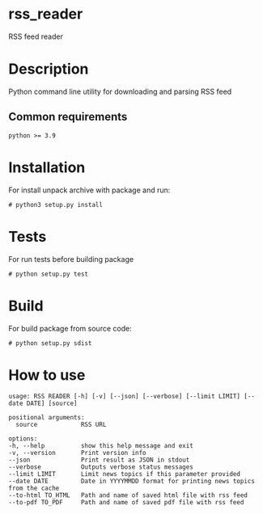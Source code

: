 # rss_reader
RSS feed reader

# Description
Python command line utility for downloading and parsing RSS feed

## Common requirements
    python >= 3.9

# Installation
For install unpack archive with package and run:

    # python3 setup.py install

# Tests
For run tests before building package

    # python setup.py test 

# Build 
For build package from source code:

    # python setup.py sdist

# How to use

    usage: RSS READER [-h] [-v] [--json] [--verbose] [--limit LIMIT] [--date DATE] [source]
    
    positional arguments:
      source            RSS URL
    
    options:
    -h, --help          show this help message and exit
    -v, --version       Print version info
    --json              Print result as JSON in stdout
    --verbose           Outputs verbose status messages
    --limit LIMIT       Limit news topics if this parameter provided
    --date DATE         Date in YYYYMMDD format for printing news topics from the cache
    --to-html TO_HTML   Path and name of saved html file with rss feed
    --to-pdf TO_PDF     Path and name of saved pdf file with rss feed